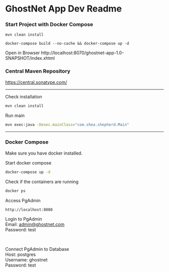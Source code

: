 # GhostNet App Dev Readme

### Start Project with Docker Compose
```
mvn clean install
```

```
docker-compose build --no-cache && docker-compose up -d
```

Open in Browser
http://localhost:8070/ghostnet-app-1.0-SNAPSHOT/index.xhtml

### Central Maven Repository
https://central.sonatype.com/

---

Check installation
```bash
mvn clean install
```

Run main
```bash
mvn exec:java -Dexec.mainClass="com.shea.shepherd.Main"
```

---

### Docker Compose
Make sure you have docker installed.

Start docker compose
```bash
docker-compose up -d
```

Check if the containers are running
```bash
docker ps
```

Access PgAdmin
```
http://localhost:8080
```
Login to PgAdmin <br>
Email: admin@ghostnet.com <br>
Password: test <br>

<br>

Connect PgAdmin to Database <br>
Host: postgres <br>
Username: ghostnet <br>
Password: test <br>







